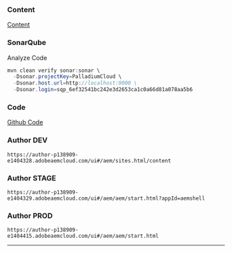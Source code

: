 ### Content

[Content](https://seidor.sharepoint.com/teams/CX-Palladium.es-MigracionCloudService/Documentos%20compartidos/Forms/AllItems.aspx?csf=1&web=1&e=3Uh4b4&OR=Teams%2DHL&CT=1726482081497&clickparams=eyJBcHBOYW1lIjoiVGVhbXMtRGVza3RvcCIsIkFwcFZlcnNpb24iOiI1MC8yNDA4MTcwMDQxOSIsIkhhc0ZlZGVyYXRlZFVzZXIiOmZhbHNlfQ%3D%3D&CID=2b378a8b%2Db9d9%2D4519%2D9614%2D37c6bf65176b&FolderCTID=0x01200072E148A86F5F0E469F06F6928BEDA392&id=%2Fteams%2FCX%2DPalladium%2Ees%2DMigracionCloudService%2FDocumentos%20compartidos%2FMigracion%20Cloud%20Service%2FContenido)

### SonarQube

Analyze Code
```java
mvn clean verify sonar:sonar \
  -Dsonar.projectKey=PalladiumCloud \
  -Dsonar.host.url=http://localhost:9000 \
  -Dsonar.login=sqp_6ef32541bc242e3d2653ca1c0a66d81a078aa5b6
```


### Code
[Github Code](https://github.com/palladiumhotelgroup/all-palladium-cloud)


### Author DEV

```
https://author-p138909-e1404328.adobeaemcloud.com/ui#/aem/sites.html/content
```

### Author STAGE

```
https://author-p138909-e1404329.adobeaemcloud.com/ui#/aem/aem/start.html?appId=aemshell
```

### Author PROD

```
https://author-p138909-e1404415.adobeaemcloud.com/ui#/aem/aem/start.html
```


----

